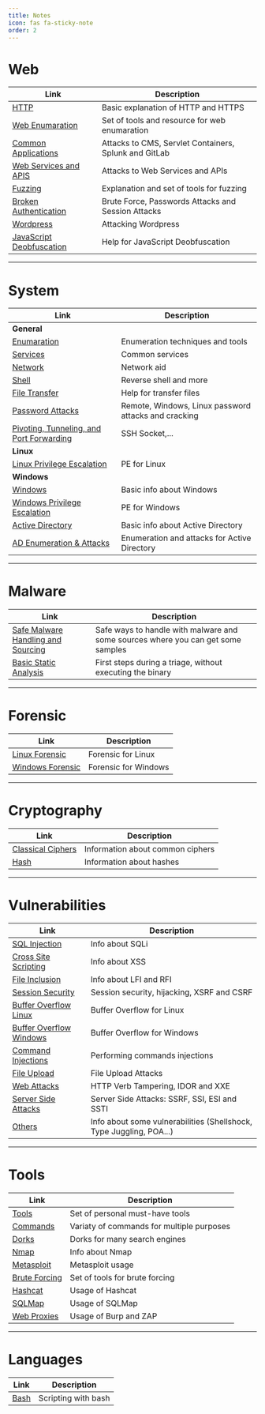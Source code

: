 ```yaml
---
title: Notes
icon: fas fa-sticky-note
order: 2
---
```



# Web 

| **Link**   | **Description**    |
|--------------- | --------------- |
| [HTTP](/notes/web/http)  | Basic explanation of HTTP and HTTPS   |
| [Web Enumaration](/notes/web/enumeration-web) | Set of tools and resource for web enumaration |
| [Common Applications](/notes/web/common-applications) | Attacks to CMS, Servlet Containers, Splunk and GitLab |
| [Web Services and APIS](/notes/web/services-api) | Attacks to Web Services and APIs |
| [Fuzzing](/notes/web/fuzzer) | Explanation and set of tools for fuzzing |
| [Broken Authentication](/notes/web/broken-auth) | Brute Force, Passwords Attacks and Session Attacks |
| [Wordpress](/notes/web/wordpress) | Attacking Wordpress |
| [JavaScript Deobfuscation](/notes/web/javascript-deobfuscation) | Help for JavaScript Deobfuscation |

---

# System 

| **Link**   | **Description**    |
|--------------- | --------------- |
| **General**  |
| [Enumaration](/notes/system/enumeration) | Enumeration techniques and tools |
| [Services](/notes/system/services) | Common services |
| [Network](/notes/system/network) | Network aid |
| [Shell](/notes/system/shell) | Reverse shell and more |
| [File Transfer](/notes/system/transfer-files) | Help for transfer files |
| [Password Attacks](/notes/system/password-attacks) | Remote, Windows, Linux password attacks and cracking |
| [Pivoting, Tunneling, and Port Forwarding](/notes/system/pivoting-tunneling-portforwarding) | SSH Socket,... |
| **Linux** |
| [Linux Privilege Escalation](/notes/system/linux-privilege-escalation) | PE for Linux |
| **Windows** |
| [Windows](/notes/system/windows) | Basic info about Windows |
| [Windows Privilege Escalation](/notes/system/windows-privilage-escalation) | PE for Windows |
| [Active Directory](/notes/system/active-directory) | Basic info about Active Directory |
| [AD Enumeration & Attacks](/notes/system/ad-enum-attack) | Enumeration and attacks for Active Directory |

---

# Malware

| **Link**   | **Description**    |
|--------------- | --------------- |
| [Safe Malware Handling and Sourcing](/notes/malware/safe-handling-sourcing) | Safe ways to handle with malware and some sources where you can get some samples |
| [Basic Static Analysis](/notes/malware/basic-static-analysis) | First steps during a triage, without executing the binary | 

---

# Forensic 

| **Link** | **Description**    |
|--------------- | --------------- |
| [Linux Forensic](/notes/forensic/linux)  | Forensic for Linux   |
| [Windows Forensic](/notes/forensic/windows)   | Forensic for Windows   |

---

# Cryptography

| **Link**   | **Description**    |
|--------------- | --------------- |
| [Classical Ciphers](/notes/cryptography/classical-ciphers)  | Information about common ciphers   |
| [Hash](/notes/cryptography/hash)  | Information about hashes   |

---

# Vulnerabilities

| **Link**   | **Description**    |
|--------------- | --------------- |
| [SQL Injection](/notes/vulnerabilities/sqli)   | Info about SQLi   |
| [Cross Site Scripting](/notes/vulnerabilities/xss) | Info about XSS |
| [File Inclusion](/notes/vulnerabilities/file-inclusion) | Info about LFI and RFI |
| [Session Security](/notes/vulnerabilities/session-security) | Session security, hijacking, XSRF and CSRF |
| [Buffer Overflow Linux](/notes/vulnerabilities/buffer-overflow-linux) | Buffer Overflow for Linux |
| [Buffer Overflow Windows](/notes/vulnerabilities/buffer-overflow-windows) | Buffer Overflow for Windows |
| [Command Injections](/notes/vulnerabilities/command-injections) | Performing commands injections |
| [File Upload](/notes/vulnerabilities/file-upload) | File Upload Attacks |
| [Web Attacks](/notes/vulnerabilities/web-attacks) | HTTP Verb Tampering, IDOR and XXE |
| [Server Side Attacks](/notes/vulnerabilities/server-side-attacks) | Server Side Attacks: SSRF, SSI, ESI and SSTI |
| [Others](/notes/vulnerabilities/others) | Info about some vulnerabilities (Shellshock, Type Juggling, POA...) |

---

# Tools 

| **Link**   | **Description**    |
|--------------- | --------------- |
| [Tools](/notes/tools)   | Set of personal must-have tools   |
| [Commands](/notes/tools/commands) | Variaty of commands for multiple purposes |
| [Dorks](/notes/tools/dorks) | Dorks for many search engines |
| [Nmap](/notes/tools/nmap) | Info about Nmap |
| [Metasploit](/notes/tools/metasploit) | Metasploit usage |
| [Brute Forcing](/notes/tools/brute-forcing) | Set of tools for brute forcing |
| [Hashcat](/notes/tools/hashcat) | Usage of Hashcat |
| [SQLMap](/notes/tools/sqlmap) | Usage of SQLMap |
| [Web Proxies](/notes/tools/web-proxies) | Usage of Burp and ZAP |

---

# Languages 

| **Link**   | **Description**    |
|--------------- | --------------- |
| [Bash](/notes/languages/bash-scripting)   | Scripting with bash   |

